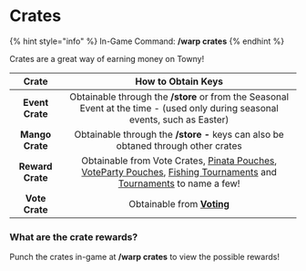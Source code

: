 # Crates

{% hint style="info" %}
In-Game Command: **/warp crates**
{% endhint %}

Crates are a great way of earning money on Towny!

|       Crate      |                                                                                                      How to Obtain Keys                                                                                                     |
| :--------------: | :-------------------------------------------------------------------------------------------------------------------------------------------------------------------------------------------------------------------------: |
|  **Event Crate** |                                                Obtainable through the **/store** or from the Seasonal Event at the time - (used only during seasonal events, such as Easter)                                                |
|  **Mango Crate** |                                                                      Obtainable through the **/store -** keys can also be obtaned through other crates                                                                      |
| **Reward Crate** | Obtainable from Vote Crates, [Pinata Pouches](pinata-party.md), [VoteParty Pouches](../../cyt-smp/content/voting-and-vote-parties.md), [Fishing Tournaments](fishing.md) and [Tournaments](broken-reference) to name a few! |
|  **Vote Crate**  |                                                                                 Obtainable from [**Voting**](https://craftyourtown.com/vote)                                                                                |

### What are the crate rewards?

Punch the crates in-game at **/warp crates** to view the possible rewards!
